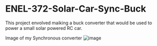 # ENEL-372-Solar-Car-Sync-Buck
This project envolved maiking a buck converter that would be used to power a small solar powered RC car. 

Image of my Synchronous converter
![image](https://user-images.githubusercontent.com/114579521/217395126-5dfdd7fb-804e-435c-ac8e-ce1f549c6087.png)
